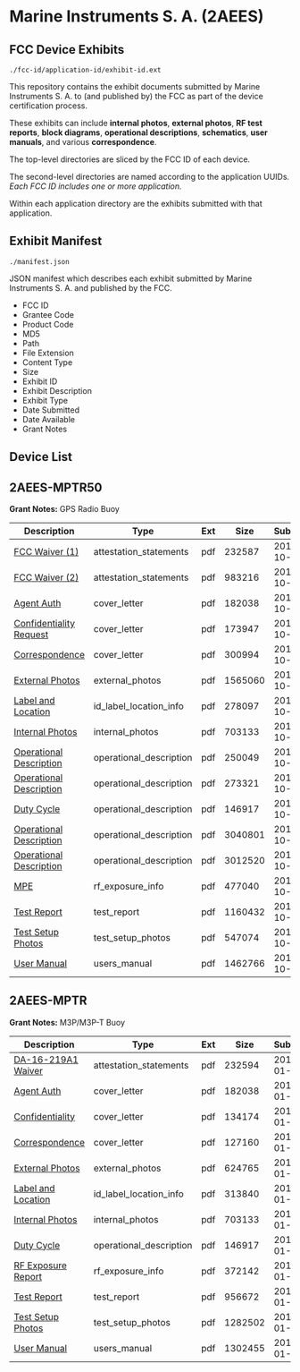 # Marine Instruments S. A. (2AEES)
## FCC Device Exhibits

```
./fcc-id/application-id/exhibit-id.ext
```

This repository contains the exhibit documents submitted by Marine Instruments S. A. to (and published by) the FCC as part of the device certification process.

These exhibits can include **internal photos**, **external photos**, **RF test reports**, **block diagrams**, **operational descriptions**, **schematics**, **user manuals**, and various **correspondence**.

The top-level directories are sliced by the FCC ID of each device.

The second-level directories are named according to the application UUIDs. *Each FCC ID includes one or more application.*

Within each application directory are the exhibits submitted with that application. 

## Exhibit Manifest

```
./manifest.json
```

JSON manifest which describes each exhibit submitted by Marine Instruments S. A. and published by the FCC.

- FCC ID
- Grantee Code
- Product Code
- MD5
- Path
- File Extension
- Content Type
- Size
- Exhibit ID
- Exhibit Description
- Exhibit Type
- Date Submitted
- Date Available
- Grant Notes

## Device List
## 2AEES-MPTR50
**Grant Notes:** GPS Radio Buoy

| Description | Type | Ext | Size | Submitted | Available |
| ----------- | ---- | --- | ---- | --------- | --------- |
| [FCC Waiver (1)](2AEES-MPTR50/27ce44dba62f7b53a2430d216aff4843/3604511.pdf) | attestation_statements | pdf | 232587 | 2017-10-13 | 2017-10-13 |
| [FCC Waiver (2)](2AEES-MPTR50/27ce44dba62f7b53a2430d216aff4843/3604512.pdf) | attestation_statements | pdf | 983216 | 2017-10-13 | 2017-10-13 |
| [Agent Auth](2AEES-MPTR50/27ce44dba62f7b53a2430d216aff4843/3263452.pdf) | cover_letter | pdf | 182038 | 2017-10-13 | 2017-10-13 |
| [Confidentiality Request](2AEES-MPTR50/27ce44dba62f7b53a2430d216aff4843/3604234.pdf) | cover_letter | pdf | 173947 | 2017-10-13 | 2017-10-13 |
| [Correspondence](2AEES-MPTR50/27ce44dba62f7b53a2430d216aff4843/3604235.pdf) | cover_letter | pdf | 300994 | 2017-10-13 | 2017-10-13 |
| [External Photos](2AEES-MPTR50/27ce44dba62f7b53a2430d216aff4843/3604236.pdf) | external_photos | pdf | 1565060 | 2017-10-13 | 2017-10-13 |
| [Label and Location](2AEES-MPTR50/27ce44dba62f7b53a2430d216aff4843/3604237.pdf) | id_label_location_info | pdf | 278097 | 2017-10-13 | 2017-10-13 |
| [Internal Photos](2AEES-MPTR50/27ce44dba62f7b53a2430d216aff4843/3263463.pdf) | internal_photos | pdf | 703133 | 2017-10-13 | 2017-10-13 |
| [Operational Description](2AEES-MPTR50/27ce44dba62f7b53a2430d216aff4843/3604249.pdf) | operational_description | pdf | 250049 | 2017-10-13 | 2017-10-13 |
| [Operational Description](2AEES-MPTR50/27ce44dba62f7b53a2430d216aff4843/3604250.pdf) | operational_description | pdf | 273321 | 2017-10-13 | 2017-10-13 |
| [Duty Cycle](2AEES-MPTR50/27ce44dba62f7b53a2430d216aff4843/3263465.pdf) | operational_description | pdf | 146917 | 2017-10-13 | 2017-10-13 |
| [Operational Description](2AEES-MPTR50/27ce44dba62f7b53a2430d216aff4843/3604252.pdf) | operational_description | pdf | 3040801 | 2017-10-13 | 2017-10-13 |
| [Operational Description](2AEES-MPTR50/27ce44dba62f7b53a2430d216aff4843/3604253.pdf) | operational_description | pdf | 3012520 | 2017-10-13 | 2017-10-13 |
| [MPE](2AEES-MPTR50/27ce44dba62f7b53a2430d216aff4843/3604239.pdf) | rf_exposure_info | pdf | 477040 | 2017-10-13 | 2017-10-13 |
| [Test Report](2AEES-MPTR50/27ce44dba62f7b53a2430d216aff4843/3604240.pdf) | test_report | pdf | 1160432 | 2017-10-13 | 2017-10-13 |
| [Test Setup Photos](2AEES-MPTR50/27ce44dba62f7b53a2430d216aff4843/3604241.pdf) | test_setup_photos | pdf | 547074 | 2017-10-13 | 2017-10-13 |
| [User Manual](2AEES-MPTR50/27ce44dba62f7b53a2430d216aff4843/3604242.pdf) | users_manual | pdf | 1462766 | 2017-10-13 | 2017-10-13 |
## 2AEES-MPTR
**Grant Notes:** M3P/M3P-T Buoy

| Description | Type | Ext | Size | Submitted | Available |
| ----------- | ---- | --- | ---- | --------- | --------- |
| [DA-16-219A1 Waiver](2AEES-MPTR/e22021657e7a01b8e7d8e4dfd86d92ca/3263469.pdf) | attestation_statements | pdf | 232594 | 2017-01-18 | 2017-01-19 |
| [Agent Auth](2AEES-MPTR/e22021657e7a01b8e7d8e4dfd86d92ca/3263452.pdf) | cover_letter | pdf | 182038 | 2017-01-18 | 2017-01-19 |
| [Confidentiality](2AEES-MPTR/e22021657e7a01b8e7d8e4dfd86d92ca/3263454.pdf) | cover_letter | pdf | 134174 | 2017-01-18 | 2017-01-19 |
| [Correspondence](2AEES-MPTR/e22021657e7a01b8e7d8e4dfd86d92ca/3263455.pdf) | cover_letter | pdf | 127160 | 2017-01-18 | 2017-01-19 |
| [External Photos](2AEES-MPTR/e22021657e7a01b8e7d8e4dfd86d92ca/3263456.pdf) | external_photos | pdf | 624765 | 2017-01-18 | 2017-01-19 |
| [Label and Location](2AEES-MPTR/e22021657e7a01b8e7d8e4dfd86d92ca/3263457.pdf) | id_label_location_info | pdf | 313840 | 2017-01-18 | 2017-01-19 |
| [Internal Photos](2AEES-MPTR/e22021657e7a01b8e7d8e4dfd86d92ca/3263463.pdf) | internal_photos | pdf | 703133 | 2017-01-18 | 2017-01-19 |
| [Duty Cycle](2AEES-MPTR/e22021657e7a01b8e7d8e4dfd86d92ca/3263465.pdf) | operational_description | pdf | 146917 | 2017-01-18 | 2017-01-19 |
| [RF Exposure Report](2AEES-MPTR/e22021657e7a01b8e7d8e4dfd86d92ca/3263458.pdf) | rf_exposure_info | pdf | 372142 | 2017-01-18 | 2017-01-19 |
| [Test Report](2AEES-MPTR/e22021657e7a01b8e7d8e4dfd86d92ca/3263459.pdf) | test_report | pdf | 956672 | 2017-01-18 | 2017-01-19 |
| [Test Setup Photos](2AEES-MPTR/e22021657e7a01b8e7d8e4dfd86d92ca/3263460.pdf) | test_setup_photos | pdf | 1282502 | 2017-01-18 | 2017-01-19 |
| [User Manual](2AEES-MPTR/e22021657e7a01b8e7d8e4dfd86d92ca/3263461.pdf) | users_manual | pdf | 1302455 | 2017-01-18 | 2017-01-19 |
